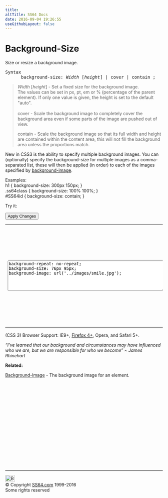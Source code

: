 ```yaml
---
title:
altTitle: SS64 Docs
date: 2016-09-04 19:26:55
useGithubLayout: false
---
```

<!-- #BeginLibraryItem "/Library/head_css.lbi" --><!-- #EndLibraryItem --><h1>Background-Size</h1>
<p>Size or resize  a background image.</p>
<pre>Syntax
      background-size: <span class="code"><i>Width</i> [<i>height</i>]</span><i> </i>| cover | contain ;</pre>
<blockquote>
<p><span class="code"><i>Width</i> [<i>height</i>]</span>    - Set a fixed  size for the background image.<br> 
The values can be set in <span class="code">px, pt, em</span> or<span class="code"> % </span>(percentage of the parent element).   If only one value is given, the height is set to the default "<span class="code">auto</span>".<br>
<span class="code"><br>
cover</span> - Scale the background image to completely cover the background area even if some parts of the image are pushed out of view.</p>
<p><span class="code">contain</span> - Scale the background image so that  its full width and  height are contained within the content area, this will not fill the background area unless the proportions match.<br>
</p>
</blockquote>
<p>New in CSS3 is the ability to specify multiple background images. You can (optionally) specify the <span class="code">background-size</span> for multiple images as a comma-separated list, these will then be applied (in order) to each of the images specified by <a href="background-image.html">background-image</a>.</p>
<p>Examples:<br>
  <span class="code">h1 { background-size: 300px 150px; }<br>
    .ss64class { background-size: 100% 100%; }</span><br>
    <span class="code">#SS64id { background-size: contain;  }</span>    <br>
</p>
<p>Try it:</p><input type="button" onclick="ApplyStyle()" value="Apply Changes">
<table>
  <tbody><tr>
    <td><textarea name="tryit" id="trycode" cols="60" rows="6" onfocus="this.style.background='#fff';" onblur="this.style.background='#eee';" tabindex="1">background-repeat: no-repeat;
background-size: 76px 95px;
background-image: url('../images/smile.jpg');
</textarea></td>
    <td><div id="tryresult">This is a sample of text with a CSS background image. <br>
To avoid distortion the background size must match<br>
the actual dimensions of the image.</div></td>
  </tr>
</tbody></table>
<p>(CSS 3) Browser Support:   IE9+, <a href="https://developer.mozilla.org/en-US/docs/Web/CSS/background-size">Firefox 4+</a>, Opera, and  Safari 5+.</p>
<p class="quote"><i>“I've learned that our background and circumstances may have influenced who we are, but we are responsible for who we become” ~ James Rhinehart</i></p>
<p><b>Related:</b></p>
<p><a href="background-image.html">Background-Image</a> - The background image for an element.<br>
  <br>
</p><!-- #BeginLibraryItem "/Library/foot_css.lbi" --><p><script async="" src="//pagead2.googlesyndication.com/pagead/js/adsbygoogle.js"></script>
<!-- CSS -->
<ins class="adsbygoogle" style="display:inline-block;width:300px;height:250px" data-ad-client="ca-pub-6140977852749469" data-ad-slot="2739097502"></ins>
<script>
(adsbygoogle = window.adsbygoogle || []).push({});
</script></p>
<hr>
<div id="bl" class="footer"><a href="#"><img src="../images/top.png" width="30" height="22" alt="Back to the Top"></a></div>
<div id="br" class="footer, tagline">© Copyright <a href="http://ss64.com/">SS64.com</a> 1999-2016<br>
Some rights reserved</div><!-- #EndLibraryItem -->

